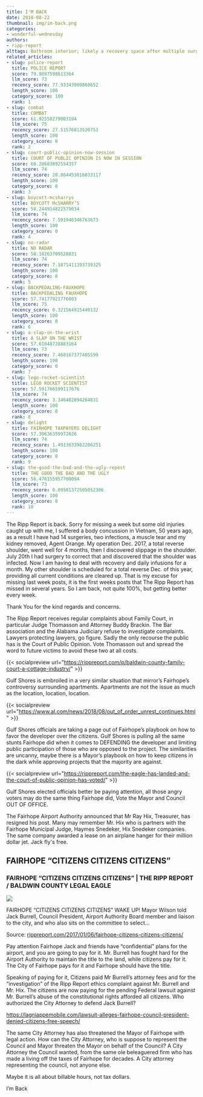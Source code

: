 ```yaml
---
title: I'M BACK
date: 2018-08-22
thumbnail: img/im-back.png
categories:
- wonderful-wednesday
authors:
- ripp-report
alttags: Bathroom interior; likely a recovery space after multiple surgeries related to Agent Orange exposure and recent shoulder i...
related_articles:
- slug: police-report
  title: POLICE REPORT
  score: 79.9897598613364
  llm_score: 73
  recency_score: 77.93343909868652
  length_score: 100
  category_score: 100
  rank: 1
- slug: combat
  title: COMBAT
  score: 61.92550279003194
  llm_score: 75
  recency_score: 27.51576813520753
  length_score: 100
  category_score: 0
  rank: 2
- slug: court-public-opinion-now-session
  title: COURT OF PUBLIC OPINION IS NOW IN SESSION
  score: 60.28683892554357
  llm_score: 74
  recency_score: 20.864453016033117
  length_score: 100
  category_score: 0
  rank: 3
- slug: boycott-mcsharrys
  title: BOYCOTT McSHARRY’S
  score: 58.244914822579034
  llm_score: 74
  recency_score: 7.591946346763673
  length_score: 100
  category_score: 0
  rank: 4
- slug: no-radar
  title: NO RADAR
  score: 58.18263709528831
  llm_score: 74
  recency_score: 7.1871411193739325
  length_score: 100
  category_score: 0
  rank: 5
- slug: BACKPEDALING-FAUXHOPE
  title: BACKPEDALING FAUXHOPE
  score: 57.74177921776003
  llm_score: 75
  recency_score: 0.321564915440132
  length_score: 100
  category_score: 0
  rank: 6
- slug: a-slap-on-the-wrist
  title: A SLAP ON THE WRIST
  score: 57.61048728883164
  llm_score: 73
  recency_score: 7.468167377405599
  length_score: 100
  category_score: 0
  rank: 7
- slug: lego-rocket-scientist
  title: LEGO ROCKET SCIENTIST
  score: 57.591766599117676
  llm_score: 74
  recency_score: 3.346482894264831
  length_score: 100
  category_score: 0
  rank: 8
- slug: delight
  title: FAIRHOPE TAXPAYERS DELIGHT
  score: 57.30636359972626
  llm_score: 74
  recency_score: 1.4913633982206251
  length_score: 100
  category_score: 0
  rank: 9
- slug: the-good-the-bad-and-the-ugly-repost
  title: THE GOOD THE BAD AND THE UGLY
  score: 56.476155957700094
  llm_score: 73
  recency_score: 0.09501372505052386
  length_score: 100
  category_score: 0
  rank: 10
---
```

The Ripp Report is back. Sorry for missing a week but some old injuries caught up with me, I suffered a body concussion in Vietnam, 50 years ago, as a result I have had 14 surgeries, two infections, a muscle tear and my kidney removed, Agent Orange. My operation Dec. 2017, a total reverse shoulder, went well for 4 months, then I discovered slippage in the shoulder. July 20th I had surgery to correct that and discovered that the shoulder was infected. Now I am having to deal with recovery and daily infusions for a month. My other shoulder is scheduled for a total reverse Dec. of this year, providing all current conditions are cleared up. That is my excuse for missing last week posts, it is the first weeks posts that The Ripp Report has missed in several years. So I am back, not quite 100%, but getting better every week.

Thank You for the kind regards and concerns.

The Ripp Report receives regular complaints about Family Court, in particular Judge Thomasson and Attorney Buddy Brackin. The Bar association and the Alabama Judiciary refuse to investigate complaints. Lawyers protecting lawyers, go figure. Sadly the only recourse the public has is the Court of Public Opinion. Vote Thomasson out and spread the word to future victims to avoid these two at all costs.

{{< socialpreview url="https://rippreport.com/p/baldwin-county-family-court-a-cottage-industry/" >}}

Gulf Shores is embroiled in a very similar situation that mirror’s Fairhope’s controversy surrounding apartments. Apartments are not the issue as much as the location, location, location.

{{< socialpreview url="https://www.al.com/news/2018/08/out_of_order_unrest_continues.html" >}}

Gulf Shores officials are taking a page out of Fairhope’s playbook on how to favor the developer over the citizens. Gulf Shores is pulling all the same stunts Fairhope did when it comes to DEFENDING the developer and limiting public participation of those who are opposed to the project. The similarities are uncanny, maybe there is a Mayor’s playbook on how to keep citizens in the dark while approving projects that the majority are against.

{{< socialpreview url="https://rippreport.com/the-eagle-has-landed-and-the-court-of-public-opinion-has-voted/" >}}

Gulf Shores elected officials better be paying attention, all those angry voters may do the same thing Fairhope did, Vote the Mayor and Council OUT OF OFFICE.

The Fairhope Airport Authority announced that Mr Ray Hix, Treasurer, has resigned his post. Many may remember Mr. Hix who is partners with the Fairhope Municipal Judge, Haymes Snedeker, Hix Snedeker companies. The same company awarded a lease on an airplane hanger for their million dollar jet. Jack fly's free.

<div class="link-preview">

## FAIRHOPE “CITIZENS CITIZENS CITIZENS”

### FAIRHOPE “CITIZENS CITIZENS CITIZENS” | THE RIPP REPORT / BALDWIN COUNTY LEGAL EAGLE

![](https://cdn.rippreport.com/wp-content/uploads/2017/01/Alarm_Clock_3.jpg)

FAIRHOPE “CITIZENS CITIZENS CITIZENS” WAKE UP! Mayor Wilson told Jack Burrell, Council President, Airport Authority Board member and liaison to the city, and who also sits on the committee to select…

Source: [rippreport.com/2017/01/06/fairhope-citizens-citizens-citizens/](https://rippreport.com/fairhope-citizens-citizens-citizens/)

</div>
Pay attention Fairhope Jack and friends have “confidential” plans for the airport, and you are going to pay for it. Mr. Burrell has fought hard for the Airport Authority to maintain the title to the land, while citizens pay for it. The City of Fairhope pays for it and Fairhope should have the title.

Speaking of paying for it, Citizens paid Mr Burrell’s attorney fees and for the “investigation” of the Ripp Report ethics complaint against Mr. Burrell and Mr. Hix. The citizens are now paying for the pending Federal lawsuit against Mr. Burrell’s abuse of the constitutional rights afforded all citizens. Who authorized the City Attorney to defend Jack Burrell?

https://lagniappemobile.com/lawsuit-alleges-fairhope-council-president-denied-citizens-free-speech/

The same City Attorney has also threatened the Mayor of Fairhope with legal action. How can the City Attorney, who is suppose to represent the Council and Mayor threaten the Mayor on behalf of the Council? A City Attorney the Council wanted, from the same ole beleaguered firm who has made a living off the taxes of Fairhope for decades. A City attorney representing the council, not anyone else.

Maybe it is all about billable hours, not tax dollars.

I’m Back
